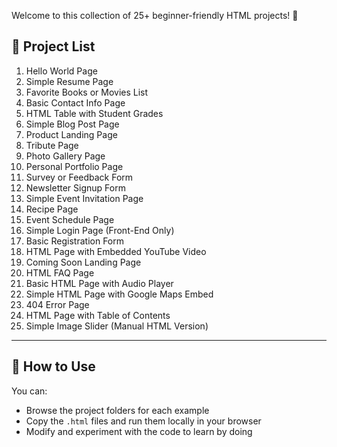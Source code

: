 
Welcome to this collection of 25+ beginner-friendly HTML projects! 🎉  
## 🔰 Project List

1. Hello World Page  
2. Simple Resume Page  
3. Favorite Books or Movies List  
4. Basic Contact Info Page  
5. HTML Table with Student Grades  
6. Simple Blog Post Page  
7. Product Landing Page  
8. Tribute Page  
9. Photo Gallery Page  
10. Personal Portfolio Page  
11. Survey or Feedback Form  
12. Newsletter Signup Form  
13. Simple Event Invitation Page  
14. Recipe Page  
15. Event Schedule Page  
16. Simple Login Page (Front-End Only)  
17. Basic Registration Form  
18. HTML Page with Embedded YouTube Video  
19. Coming Soon Landing Page  
20. HTML FAQ Page  
21. Basic HTML Page with Audio Player  
22. Simple HTML Page with Google Maps Embed  
23. 404 Error Page  
24. HTML Page with Table of Contents  
25. Simple Image Slider (Manual HTML Version)  

---

## 📂 How to Use

You can:

- Browse the project folders for each example
- Copy the `.html` files and run them locally in your browser
- Modify and experiment with the code to learn by doing


